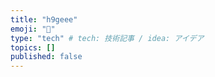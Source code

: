 ```yaml
---
title: "h9geee"
emoji: "📘"
type: "tech" # tech: 技術記事 / idea: アイデア
topics: []
published: false
---
```

